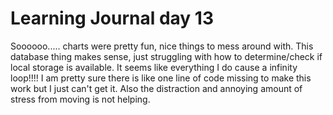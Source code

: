 # Learning Journal day 13

Soooooo..... charts were pretty fun, nice things to mess around with. This database thing makes sense, just struggling with how to determine/check if local storage is available. It seems like everything I do cause a infinity loop!!!! I am pretty sure there is like one line of code missing to make this work but I just can't get it. Also the distraction and annoying amount of stress from moving is not helping.
